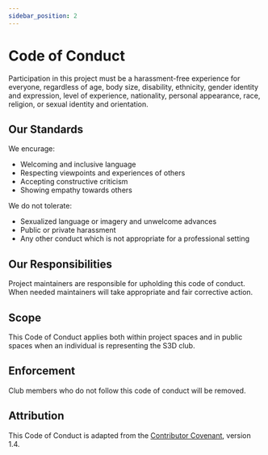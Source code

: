 ```yaml
---
sidebar_position: 2
---
```

# Code of Conduct
Participation in this project must be a harassment-free experience for
everyone, regardless of age, body size, disability, ethnicity, gender identity
and expression, level of experience, nationality, personal appearance, race,
religion, or sexual identity and orientation.

## Our Standards
We encurage:
- Welcoming and inclusive language
- Respecting viewpoints and experiences of others
- Accepting constructive criticism
- Showing empathy towards others 

We do not tolerate:
- Sexualized language or imagery and unwelcome advances
- Public or private harassment
- Any other conduct which is not appropriate for a professional setting

## Our Responsibilities
Project maintainers are responsible for upholding this code of conduct. When
needed maintainers will take appropriate and fair corrective action.

## Scope
This Code of Conduct applies both within project spaces and in public spaces
when an individual is representing the S3D club.

## Enforcement
Club members who do not follow this code of conduct will be removed.

## Attribution
This Code of Conduct is adapted from the [Contributor Covenant][homepage],
version 1.4.

[homepage]: http://contributor-covenant.org
[version]: http://contributor-covenant.org/version/1/4/
